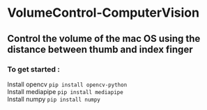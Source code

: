 # VolumeControl-ComputerVision
## Control the volume of the mac OS using the distance between thumb and index finger

### To get started :

Install opencv
`pip install opencv-python
`
<br/>
Install mediapipe
`pip install mediapipe`
<br/>
Install numpy
`pip install numpy
`
